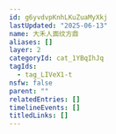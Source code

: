 ```yaml
---
id: g6yvdvpKnhLKuZuaMyXkj
lastUpdated: "2025-06-13"
name: 大禾人面纹方鼎
aliases: []
layer: 2
categoryId: cat_1YBqIhJq
tagIds:
  - tag_LIVeX1-t
nsfw: false
parent: ""
relatedEntries: []
timelineEvents: []
titledLinks: []
---
```


